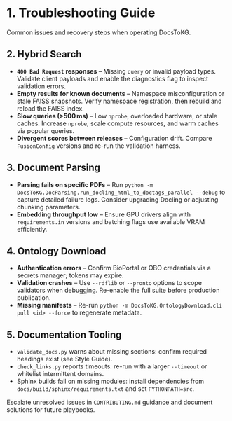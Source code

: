 # 1. Troubleshooting Guide

Common issues and recovery steps when operating DocsToKG.

## 2. Hybrid Search

- **`400 Bad Request` responses** – Missing `query` or invalid payload types. Validate
  client payloads and enable the diagnostics flag to inspect validation errors.
- **Empty results for known documents** – Namespace misconfiguration or stale FAISS
  snapshots. Verify namespace registration, then rebuild and reload the FAISS index.
- **Slow queries (>500 ms)** – Low `nprobe`, overloaded hardware, or stale caches.
  Increase `nprobe`, scale compute resources, and warm caches via popular queries.
- **Divergent scores between releases** – Configuration drift. Compare
  `FusionConfig` versions and re-run the validation harness.

## 3. Document Parsing

- **Parsing fails on specific PDFs** – Run
  `python -m DocsToKG.DocParsing.run_docling_html_to_doctags_parallel --debug` to
  capture detailed failure logs. Consider upgrading Docling or adjusting chunking
  parameters.
- **Embedding throughput low** – Ensure GPU drivers align with `requirements.in`
  versions and batching flags use available VRAM efficiently.

## 4. Ontology Download

- **Authentication errors** – Confirm BioPortal or OBO credentials via a secrets
  manager; tokens may expire.
- **Validation crashes** – Use `--rdflib` or `--pronto` options to scope validators
  when debugging. Re-enable the full suite before production publication.
- **Missing manifests** – Re-run `python -m DocsToKG.OntologyDownload.cli pull <id>
  --force` to regenerate metadata.

## 5. Documentation Tooling

- `validate_docs.py` warns about missing sections: confirm required headings exist (see
  Style Guide).
- `check_links.py` reports timeouts: re-run with a larger `--timeout` or whitelist
  intermittent domains.
- Sphinx builds fail on missing modules: install dependencies from
  `docs/build/sphinx/requirements.txt` and set `PYTHONPATH=src`.

Escalate unresolved issues in `CONTRIBUTING.md` guidance and document solutions for future playbooks.
